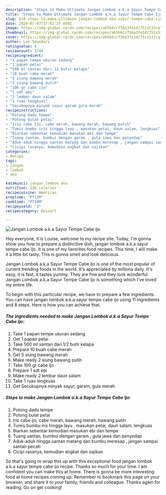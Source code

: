 ```yaml
---
description: "Steps to Make Ultimate Jangan Lombok a.k.a Sayur Tempe Cabe Ijo"
title: "Steps to Make Ultimate Jangan Lombok a.k.a Sayur Tempe Cabe Ijo"
slug: 634-steps-to-make-ultimate-jangan-lombok-aka-sayur-tempe-cabe-ijo
date: 2020-07-07T17:02:27.899Z
image: https://img-global.cpcdn.com/recipes/a65b6ccf56a3fe1d/751x532cq70/jangan-lombok-aka-sayur-tempe-cabe-ijo-foto-resep-utama.jpg
thumbnail: https://img-global.cpcdn.com/recipes/a65b6ccf56a3fe1d/751x532cq70/jangan-lombok-aka-sayur-tempe-cabe-ijo-foto-resep-utama.jpg
cover: https://img-global.cpcdn.com/recipes/a65b6ccf56a3fe1d/751x532cq70/jangan-lombok-aka-sayur-tempe-cabe-ijo-foto-resep-utama.jpg
author: Lee Saunders
ratingvalue: 4
reviewcount: 3748
recipeingredient:
- "1 papan tempe ukuran sedang"
- "1 papan petai"
- "500 ml santan dari 12 butir kelapa"
- "10 buah cabe merah"
- "5 siung bawang merah"
- "2 siung bawang putih"
- "100 gr cabe ijo"
- "1 sdt ebi"
- "2 lembar daun salam"
- "1 ruas lengkuas"
- "Secukupnya minyak sayur garam gula merah"
recipeinstructions:
- "Potong dadu tempe"
- "Potong bulat petai"
- "Iris cabe ijo, cabe merah, bawang merah, bawang putih"
- "Tumis bumbu iris hingga layu , masukan petai, daun salam, lengkuas"
- "Biarkan sebentar kemudian masukan ebi dan tempe"
- "Tuang santan, bumbui dengan garam , gula jawa dan penyedap"
- "Aduk-aduk hingga santan matang dan bumbu meresap , jangan sampai santan pecah"
- "Cicipi rasanya, kemudian angkat dan sajikan"
categories:
- Recipe
tags:
- jangan
- lombok
- aka

katakunci: jangan lombok aka 
nutrition: 230 calories
recipecuisine: American
preptime: "PT11M"
cooktime: "PT34M"
recipeyield: "3"
recipecategory: Dessert

---
```



![Jangan Lombok a.k.a Sayur Tempe Cabe Ijo](https://img-global.cpcdn.com/recipes/a65b6ccf56a3fe1d/751x532cq70/jangan-lombok-aka-sayur-tempe-cabe-ijo-foto-resep-utama.jpg)

Hey everyone, it is Louise, welcome to my recipe site. Today, I'm gonna show you how to prepare a distinctive dish, jangan lombok a.k.a sayur tempe cabe ijo. It is one of my favorites food recipes. This time, I will make it a little bit tasty. This is gonna smell and look delicious.

Jangan Lombok a.k.a Sayur Tempe Cabe Ijo is one of the most popular of current trending foods in the world. It's appreciated by millions daily. It's easy, it is fast, it tastes yummy. They are fine and they look wonderful. Jangan Lombok a.k.a Sayur Tempe Cabe Ijo is something which I've loved my entire life.




To begin with this particular recipe, we have to prepare a few ingredients. You can have jangan lombok a.k.a sayur tempe cabe ijo using 11 ingredients and 8 steps. Here is how you can achieve that.

<!--inarticleads1-->

##### The ingredients needed to make Jangan Lombok a.k.a Sayur Tempe Cabe Ijo:

1. Take 1 papan tempe ukuran sedang
1. Get 1 papan petai
1. Take 500 ml santan dari 1/2 butir kelapa
1. Prepare 10 buah cabe merah
1. Get 5 siung bawang merah
1. Make ready 2 siung bawang putih
1. Take 100 gr cabe ijo
1. Prepare 1 sdt ebi
1. Make ready 2 lembar daun salam
1. Take 1 ruas lengkuas
1. Get Secukupnya minyak sayur, garam, gula merah




<!--inarticleads2-->

##### Steps to make Jangan Lombok a.k.a Sayur Tempe Cabe Ijo:

1. Potong dadu tempe
1. Potong bulat petai
1. Iris cabe ijo, cabe merah, bawang merah, bawang putih
1. Tumis bumbu iris hingga layu , masukan petai, daun salam, lengkuas
1. Biarkan sebentar kemudian masukan ebi dan tempe
1. Tuang santan, bumbui dengan garam , gula jawa dan penyedap
1. Aduk-aduk hingga santan matang dan bumbu meresap , jangan sampai santan pecah
1. Cicipi rasanya, kemudian angkat dan sajikan




So that's going to wrap this up with this exceptional food jangan lombok a.k.a sayur tempe cabe ijo recipe. Thanks so much for your time. I am confident you can make this at home. There is gonna be more interesting food at home recipes coming up. Remember to bookmark this page on your browser, and share it to your family, friends and colleague. Thanks again for reading. Go on get cooking!
